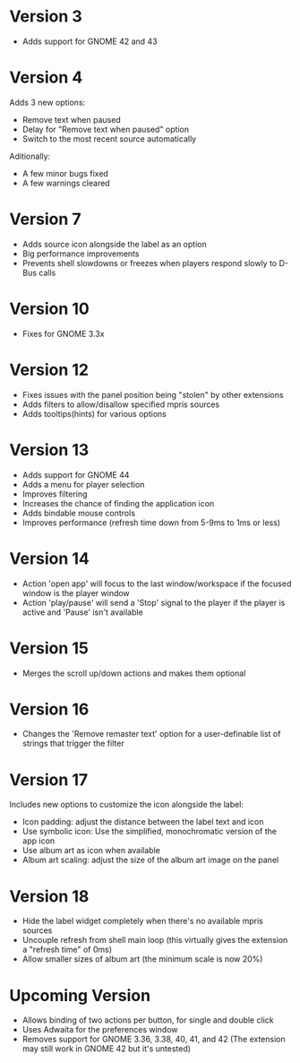 # Version 3
- Adds support for GNOME 42 and 43

# Version 4
Adds 3 new options:
- Remove text when paused
- Delay for "Remove text when paused" option
- Switch to the most recent source automatically

Aditionally:
- A few minor bugs fixed
- A few warnings cleared

# Version 7
- Adds source icon alongside the label as an option
- Big performance improvements
- Prevents shell slowdowns or freezes when players respond slowly to D-Bus calls

# Version 10
- Fixes for GNOME 3.3x

# Version 12
- Fixes issues with the panel position being "stolen" by other extensions
- Adds filters to allow/disallow specified mpris sources
- Adds tooltips(hints) for various options

# Version 13
- Adds support for GNOME 44
- Adds a menu for player selection
- Improves filtering
- Increases the chance of finding the application icon
- Adds bindable mouse controls
- Improves performance (refresh time down from 5-9ms to 1ms or less)

# Version 14
- Action 'open app' will focus to the last window/workspace if the focused
  window is the player window
- Action 'play/pause' will send a 'Stop' signal to the player if the player is
  active and 'Pause' isn't available

# Version 15
- Merges the scroll up/down actions and makes them optional

# Version 16
- Changes the 'Remove remaster text' option for a user-definable list of
  strings that trigger the filter

# Version 17
Includes new options to customize the icon alongside the label:
- Icon padding: adjust the distance between the label text and icon
- Use symbolic icon: Use the simplified, monochromatic version of the app icon
- Use album art as icon when available
- Album art scaling: adjust the size of the album art image on the panel

# Version 18
- Hide the label widget completely when there's no available mpris sources
- Uncouple refresh from shell main loop (this virtually gives the extension a
  "refresh time" of 0ms)
- Allow smaller sizes of album art (the minimum scale is now 20%)

# Upcoming Version
- Allows binding of two actions per button, for single and double click
- Uses Adwaita for the preferences window
- Removes support for GNOME 3.36, 3.38, 40, 41, and 42
  (The extension may still work in GNOME 42 but it's untested)
